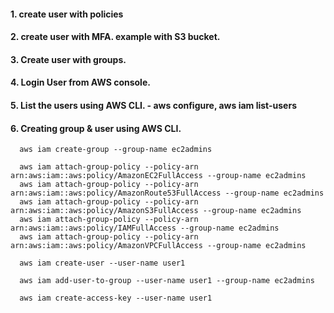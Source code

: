 #### 1. create user with policies

#### 2. create user with MFA. example with S3 bucket.

#### 3. Create user with groups.

#### 4. Login User from AWS console.

#### 5. List the users using AWS CLI. - aws configure, aws iam list-users

#### 6. Creating group & user using AWS CLI.

      aws iam create-group --group-name ec2admins

      aws iam attach-group-policy --policy-arn arn:aws:iam::aws:policy/AmazonEC2FullAccess --group-name ec2admins
      aws iam attach-group-policy --policy-arn arn:aws:iam::aws:policy/AmazonRoute53FullAccess --group-name ec2admins
      aws iam attach-group-policy --policy-arn arn:aws:iam::aws:policy/AmazonS3FullAccess --group-name ec2admins
      aws iam attach-group-policy --policy-arn arn:aws:iam::aws:policy/IAMFullAccess --group-name ec2admins
      aws iam attach-group-policy --policy-arn arn:aws:iam::aws:policy/AmazonVPCFullAccess --group-name ec2admins

      aws iam create-user --user-name user1

      aws iam add-user-to-group --user-name user1 --group-name ec2admins

      aws iam create-access-key --user-name user1
